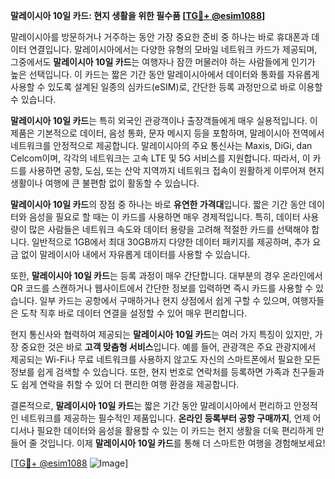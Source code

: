 **말레이시아 10일 카드: 현지 생활을 위한 필수품 [[TG💪+ @esim1088](https://t.me/s/esim1088)]**

말레이시아를 방문하거나 거주하는 동안 가장 중요한 준비 중 하나는 바로 휴대폰과 데이터 연결입니다. 말레이시아에서는 다양한 유형의 모바일 네트워크 카드가 제공되며, 그중에서도 **말레이시아 10일 카드**는 여행자나 잠깐 머물러야 하는 사람들에게 인기가 높은 선택입니다. 이 카드는 짧은 기간 동안 말레이시아에서 데이터와 통화를 자유롭게 사용할 수 있도록 설계된 일종의 심카드(eSIM)로, 간단한 등록 과정만으로 바로 이용할 수 있습니다.

**말레이시아 10일 카드**는 특히 외국인 관광객이나 출장객들에게 매우 실용적입니다. 이 제품은 기본적으로 데이터, 음성 통화, 문자 메시지 등을 포함하며, 말레이시아 전역에서 네트워크를 안정적으로 제공합니다. 말레이시아의 주요 통신사는 Maxis, DiGi, dan Celcom이며, 각각의 네트워크는 고속 LTE 및 5G 서비스를 지원합니다. 따라서, 이 카드를 사용하면 공항, 도심, 또는 산악 지역까지 네트워크 접속이 원활하게 이루어져 현지 생활이나 여행에 큰 불편함 없이 활동할 수 있습니다.

**말레이시아 10일 카드**의 장점 중 하나는 바로 **유연한 가격대**입니다. 짧은 기간 동안 데이터와 음성을 필요로 할 때는 이 카드를 사용하면 매우 경제적입니다. 특히, 데이터 사용량이 많은 사람들은 네트워크 속도와 데이터 용량을 고려해 적절한 카드를 선택해야 합니다. 일반적으로 1GB에서 최대 30GB까지 다양한 데이터 패키지를 제공하며, 추가 요금 없이 말레이시아 내에서 자유롭게 데이터를 사용할 수 있습니다.

또한, **말레이시아 10일 카드**는 등록 과정이 매우 간단합니다. 대부분의 경우 온라인에서 QR 코드를 스캔하거나 웹사이트에서 간단한 정보를 입력하면 즉시 카드를 사용할 수 있습니다. 일부 카드는 공항에서 구매하거나 현지 상점에서 쉽게 구할 수 있으며, 여행자들은 도착 직후 바로 데이터 연결을 설정할 수 있어 매우 편리합니다.

현지 통신사와 협력하여 제공되는 **말레이시아 10일 카드**는 여러 가지 특징이 있지만, 가장 중요한 것은 바로 **고객 맞춤형 서비스**입니다. 예를 들어, 관광객은 주요 관광지에서 제공되는 Wi-Fi나 무료 네트워크를 사용하지 않고도 자신의 스마트폰에서 필요한 모든 정보를 쉽게 검색할 수 있습니다. 또한, 현지 번호로 연락처를 등록하면 가족과 친구들과도 쉽게 연락을 취할 수 있어 더 편리한 여행 환경을 제공합니다.

결론적으로, **말레이시아 10일 카드**는 짧은 기간 동안 말레이시아에서 편리하고 안정적인 네트워크를 제공하는 필수적인 제품입니다. **온라인 등록부터 공항 구매까지**, 언제 어디서나 필요한 데이터와 음성을 활용할 수 있는 이 카드는 현지 생활을 더욱 편리하게 만들어 줄 것입니다. 이제 **말레이시아 10일 카드**를 통해 더 스마트한 여행을 경험해보세요!

[[TG💪+ @esim1088](https://t.me/s/esim1088) ![Image](https://i.postimg.cc/Y0z9fWf4/image.png)]